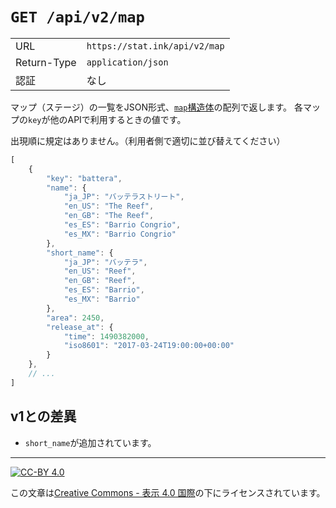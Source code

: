 `GET /api/v2/map`
=================

| | |
|-|-|
|URL|`https://stat.ink/api/v2/map`|
|Return-Type|`application/json`|
|認証|なし|

マップ（ステージ）の一覧をJSON形式、[`map`構造体](struct/map.md)の配列で返します。
各マップの`key`が他のAPIで利用するときの値です。

出現順に規定はありません。（利用者側で適切に並び替えてください）

```js
[
    {
        "key": "battera",
        "name": {
            "ja_JP": "バッテラストリート",
            "en_US": "The Reef",
            "en_GB": "The Reef",
            "es_ES": "Barrio Congrio",
            "es_MX": "Barrio Congrio"
        },
        "short_name": {
            "ja_JP": "バッテラ",
            "en_US": "Reef",
            "en_GB": "Reef",
            "es_ES": "Barrio",
            "es_MX": "Barrio"
        },
        "area": 2450,
        "release_at": {
            "time": 1490382000,
            "iso8601": "2017-03-24T19:00:00+00:00"
        }
    },
    // ...
]
```

v1との差異
----------

- `short_name`が追加されています。

----

[![CC-BY 4.0](https://stat.ink/static-assets/cc/cc-by.svg)](http://creativecommons.org/licenses/by/4.0/deed.ja)

この文章は[Creative Commons - 表示 4.0 国際](http://creativecommons.org/licenses/by/4.0/deed.ja)の下にライセンスされています。
